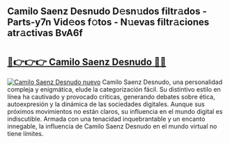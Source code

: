 ## Camilo Saenz Desnudo D𝚎sn𝚞dos filtr𝚊dos - Parts-y7n Vid𝚎os f𝚘tos - N𝚞evas filtr𝚊ciones atr𝚊ctivas BvA6f

# <h2><a href="http://mbbs3r.tromn.icu/?c=Camilo+Saenz+Desnudo">🔗👉👉👉 Camilo Saenz Desnudo 🔗🔗</a></h2>

[![Camilo Saenz Desnudo nuevo](https://i.imgur.com/pEAQMta.gif)](http://mbbs3r.tromn.icu/?c=Camilo+Saenz+Desnudo)
Camilo Saenz Desnudo, una personalidad compleja y enigmática, elude la categorización fácil. Su distintivo estilo en línea ha cautivado y provocado críticas, generando debates sobre ética, autoexpresión y la dinámica de las sociedades digitales. Aunque sus próximos movimientos no están claros, su influencia en el mundo digital es indiscutible. Armada con una tenacidad inquebrantable y un encanto innegable, la influencia de Camilo Saenz Desnudo en el mundo virtual no tiene límites.
